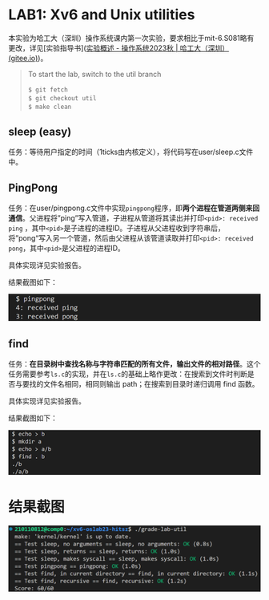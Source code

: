 # LAB1: Xv6 and Unix utilities

本实验为哈工大（深圳）操作系统课内第一次实验，要求相比于mit-6.S081略有更改，详见[实验指导书]([实验概述 - 操作系统2023秋 | 哈工大（深圳） (gitee.io)](http://hitsz-cslab.gitee.io/os-labs/lab1/part1/))。

> To start the lab, switch to the util branch
>
> ```c
> $ git fetch
> $ git checkout util
> $ make clean
> ```

## sleep (easy)

任务：等待用户指定的时间（1ticks由内核定义），将代码写在user/sleep.c文件中。

## PingPong

任务：在user/pingpong.c文件中实现`pingpong`程序，即**两个进程在管道两侧来回通信**。父进程将”ping”写入管道，子进程从管道将其读出并打印`<pid>: received ping` ，其中`<pid>`是子进程的进程ID。子进程从父进程收到字符串后，将”pong“写入另一个管道，然后由父进程从该管道读取并打印`<pid>: received pong`，其中`<pid>`是父进程的进程ID。

具体实现详见实验报告。

结果截图如下：

![image-20231205215506590](./img-of-README/image-20231205215506590.png)

##  find

任务：**在目录树中查找名称与字符串匹配的所有文件，输出文件的相对路径**。这个任务需要参考` ls.c `的实现，并在` ls.c `的基础上略作更改：在搜索到文件时判断是否与要找的文件名相同，相同则输出 path；在搜索到目录时递归调用 find 函数。

具体实现详见实验报告。

结果截图如下：

![image-20231205215747689](./img-of-README/image-20231205215747689.png)

# 结果截图

![image-20231205214812544](./img-of-README/image-20231205214812544.png)

